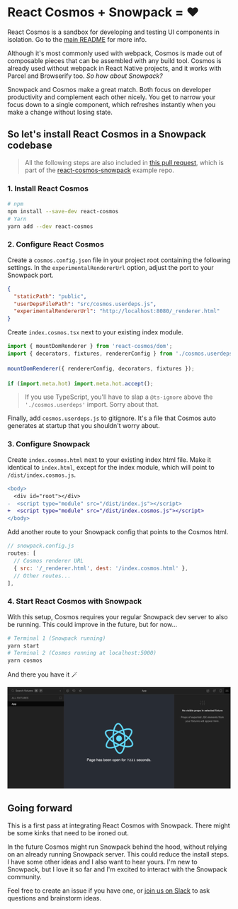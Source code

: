 # React Cosmos + Snowpack = ❤️

React Cosmos is a sandbox for developing and testing UI components in isolation. Go to the [main README](https://github.com/react-cosmos/react-cosmos/blob/main/README.md) for more info.

Although it's most commonly used with webpack, Cosmos is made out of composable pieces that can be assembled with any build tool. Cosmos is already used without webpack in React Native projects, and it works with Parcel and Browserify too. _So how about Snowpack?_

Snowpack and Cosmos make a great match. Both focus on developer productivity and complement each other nicely. You get to narrow your focus down to a single component, which refreshes instantly when you make a change without losing state.

## So let's install React Cosmos in a Snowpack codebase

> All the following steps are also included in [this pull request](https://github.com/react-cosmos/react-cosmos-snowpack/pull/1/files), which is part of the [react-cosmos-snowpack](https://github.com/react-cosmos/react-cosmos-snowpack) example repo.

### 1. Install React Cosmos

```bash
# npm
npm install --save-dev react-cosmos
# Yarn
yarn add --dev react-cosmos
```

### 2. Configure React Cosmos

Create a `cosmos.config.json` file in your project root containing the following settings. In the `experimentalRendererUrl` option, adjust the port to your Snowpack port.

```json
{
  "staticPath": "public",
  "userDepsFilePath": "src/cosmos.userdeps.js",
  "experimentalRendererUrl": "http://localhost:8080/_renderer.html"
}
```

Create `index.cosmos.tsx` next to your existing index module.

```jsx
import { mountDomRenderer } from 'react-cosmos/dom';
import { decorators, fixtures, rendererConfig } from './cosmos.userdeps';

mountDomRenderer({ rendererConfig, decorators, fixtures });

if (import.meta.hot) import.meta.hot.accept();
```

> If you use TypeScript, you'll have to slap a `@ts-ignore` above the `'./cosmos.userdeps'` import. Sorry about that.

Finally, add `cosmos.userdeps.js` to gitignore. It's a file that Cosmos auto generates at startup that you shouldn't worry about.

### 3. Configure Snowpack

Create `index.cosmos.html` next to your existing index html file. Make it identical to `index.html`, except for the index module, which will point to `/dist/index.cosmos.js`.

```diff
<body>
  <div id="root"></div>
-  <script type="module" src="/dist/index.js"></script>
+  <script type="module" src="/dist/index.cosmos.js"></script>
</body>
```

Add another route to your Snowpack config that points to the Cosmos html.

```js
// snowpack.config.js
routes: [
  // Cosmos renderer URL
  { src: '/_renderer.html', dest: '/index.cosmos.html' },
  // Other routes...
],
```

### 4. Start React Cosmos with Snowpack

With this setup, Cosmos requires your regular Snowpack dev server to also be running. This could improve in the future, but for now...

```bash
# Terminal 1 (Snowpack running)
yarn start
# Terminal 2 (Cosmos running at localhost:5000)
yarn cosmos
```

And there you have it 🪄

![Snowpack](snowpack.png)

## Going forward

This is a first pass at integrating React Cosmos with Snowpack. There might be some kinks that need to be ironed out.

In the future Cosmos might run Snowpack behind the hood, without relying on an already running Snowpack server. This could reduce the install steps. I have some other ideas and I also want to hear yours. I'm new to Snowpack, but I love it so far and I'm excited to interact with the Snowpack community.

Feel free to create an issue if you have one, or [join us on Slack](https://react-cosmos.slack.com/join/shared_invite/zt-g9rsalqq-clCoV7DWttVvzO5FAAmVAw#/) to ask questions and brainstorm ideas.
